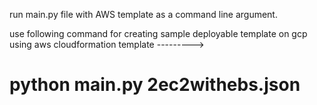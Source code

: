 run main.py file with AWS template as a command line argument.

use following command for creating sample deployable template on gcp using aws cloudformation template --------->

#    python main.py 2ec2withebs.json
